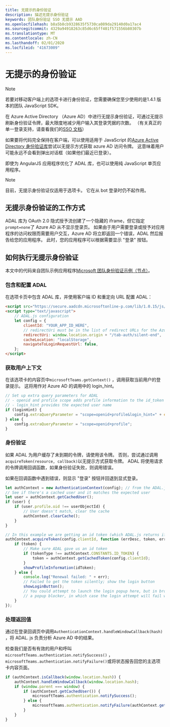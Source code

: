 ```yaml
---
title: 无提示的身份验证
description: 描述无提示身份验证
keywords: 团队身份验证 SSO 无提示 AAD
ms.openlocfilehash: b8a5b8cb9328635f5730ca089da29140d0a17ac4
ms.sourcegitcommit: 4329a94918263c85d6c65ff401f571556b80307b
ms.translationtype: MT
ms.contentlocale: zh-CN
ms.lasthandoff: 02/01/2020
ms.locfileid: "41673009"
---
```

# <a name="silent-authentication"></a>无提示的身份验证

> [!NOTE]
> 若要对移动客户端上的选项卡进行身份验证，您需要确保您至少使用的是1.4.1 版本的团队 JavaScript SDK。

在 Azure Active Directory （Azure AD）中进行无提示身份验证，可通过无提示刷新身份验证令牌，最大限度地减少用户输入其登录凭据的次数。 （有关真正的单一登录支持，请查看我们的[SSO 文档](~/tabs/how-to/authentication/auth-aad-sso.md)）

如果要将代码完全保持在客户端，可以使用适用于 JavaScript 的[Azure Active Directory 身份验证库](/azure/active-directory/develop/active-directory-authentication-libraries)尝试以无提示方式获取 azure AD 访问令牌。 这意味着用户可能永远不会看到弹出对话框（如果他们最近已登录）。

即使为 AngularJS 应用程序优化了 ADAL 库，也可以使用纯 JavaScript 单页应用程序。

> [!NOTE]
> 目前，无提示身份验证仅适用于选项卡。 它在从 bot 登录时仍不起作用。

## <a name="how-silent-authentication-works"></a>无提示身份验证的工作方式

ADAL 库为 OAuth 2.0 隐式授予流创建了一个隐藏的 iframe，但它指定`prompt=none`了 Azure AD 从不显示登录页。 如果由于用户需要登录或授予对应用程序的访问权限而需要用户交互，Azure AD 将立即返回一个错误，ADAL 然后报告给您的应用程序。 此时，您的应用程序可以根据需要显示 "登录" 按钮。

## <a name="how-to-do-silent-authentication"></a>如何执行无提示身份验证

本文中的代码来自团队示例应用程序[Microsoft 团队身份验证示例（节点）](https://github.com/OfficeDev/microsoft-teams-sample-complete-node)。

### <a name="include-and-configure-adal"></a>包含和配置 ADAL

在选项卡页中包含 ADAL 库，并使用客户端 ID 和重定向 URL 配置 ADAL：

```html
<script src="https://secure.aadcdn.microsoftonline-p.com/lib/1.0.15/js/adal.min.js" integrity="sha384-lIk8T3uMxKqXQVVfFbiw0K/Nq+kt1P3NtGt/pNexiDby2rKU6xnDY8p16gIwKqgI" crossorigin="anonymous"></script>
<script type="text/javascript">
    // ADAL.js configuration
    let config = {
        clientId: "YOUR_APP_ID_HERE",
        // redirectUri must be in the list of redirect URLs for the Azure AD app
        redirectUri: window.location.origin + "/tab-auth/silent-end",
        cacheLocation: "localStorage",
        navigateToLoginRequestUrl: false,
    };
</script>
```

### <a name="get-the-user-context"></a>获取用户上下文

在该选项卡的内容页中`microsoftTeams.getContext()` ，调用获取当前用户的登录提示。 这将用作对 Azure AD 的调用中的 login_hint。

```javascript
// Set up extra query parameters for ADAL
// - openid and profile scope adds profile information to the id_token
// - login_hint provides the expected user name
if (loginHint) {
    config.extraQueryParameter = "scope=openid+profile&login_hint=" + encodeURIComponent(loginHint);
} else {
    config.extraQueryParameter = "scope=openid+profile";
}
```

### <a name="authenticate"></a>身份验证

如果 ADAL 为用户缓存了未到期的令牌，请使用该令牌。 否则，尝试通过调用`acquireToken(resource, callback)`以无提示方式获取令牌。 ADAL 将使用请求的令牌调用回调函数，如果身份验证失败，则调用错误。

如果在回调函数中遇到错误，则显示 "登录" 按钮并回退到显式登录。

```javascript
let authContext = new AuthenticationContext(config); // from the ADAL.js library
// See if there's a cached user and it matches the expected user
let user = authContext.getCachedUser();
if (user) {
    if (user.profile.oid !== userObjectId) {
        // User doesn't match, clear the cache
        authContext.clearCache();
    }
}

// In this example we are getting an id token (which ADAL.js returns if we ask for resource = clientId)
authContext.acquireToken(config.clientId, function (errDesc, token, err, tokenType) {
    if (token) {
        // Make sure ADAL gave us an id token
        if (tokenType !== authContext.CONSTANTS.ID_TOKEN) {
            token = authContext.getCachedToken(config.clientId);
        }
        showProfileInformation(idToken);
    } else {
        console.log("Renewal failed: " + err);
        // Failed to get the token silently; show the login button
        showLoginButton();
        // You could attempt to launch the login popup here, but in browsers this could be blocked by
        // a popup blocker, in which case the login attempt will fail with the reason FailedToOpenWindow.
    }
});
```

### <a name="process-the-return-value"></a>处理返回值

通过在登录回调页中调用`AuthenticationContext.handleWindowCallback(hash)` ，将 ADAL. js 负责分析 Azure AD 中的结果。

检查我们是否有有效的用户和呼叫`microsoftTeams.authentication.notifySuccess()` ， `microsoftTeams.authentication.notifyFailure()`或将状态报告回您的主选项卡内容页面。

```javascript
if (authContext.isCallback(window.location.hash)) {
    authContext.handleWindowCallback(window.location.hash);
    if (window.parent === window) {
        if (authContext.getCachedUser()) {
            microsoftTeams.authentication.notifySuccess();
        } else {
            microsoftTeams.authentication.notifyFailure(authContext.getLoginError());
        }
    }
}
```
